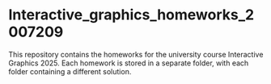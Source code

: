 # Interactive_graphics_homeworks_2007209
This repository contains the homeworks for the university course Interactive Graphics 2025. Each homework is stored in a separate folder, with each folder containing a different solution.
